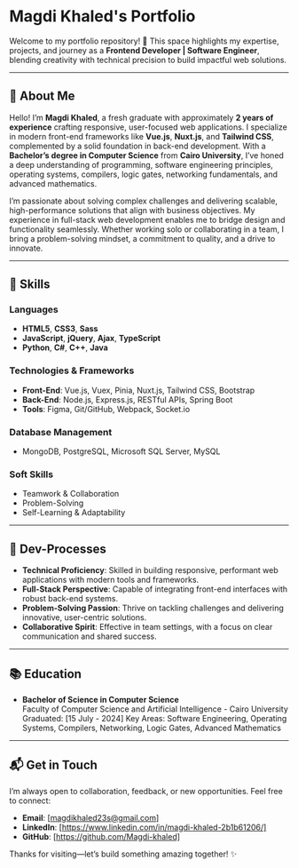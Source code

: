 # Magdi Khaled's Portfolio

Welcome to my portfolio repository! 🚀 This space highlights my expertise, projects, and journey as a **Frontend Developer | Software Engineer**, blending creativity with technical precision to build impactful web solutions.

---

## 📌 About Me

Hello! I’m **Magdi Khaled**, a fresh graduate with approximately **2 years of experience** crafting responsive, user-focused web applications. I specialize in modern front-end frameworks like **Vue.js**, **Nuxt.js**, and **Tailwind CSS**, complemented by a solid foundation in back-end development. With a **Bachelor’s degree in Computer Science** from **Cairo University**, I’ve honed a deep understanding of programming, software engineering principles, operating systems, compilers, logic gates, networking fundamentals, and advanced mathematics.

I’m passionate about solving complex challenges and delivering scalable, high-performance solutions that align with business objectives. My experience in full-stack web development enables me to bridge design and functionality seamlessly. Whether working solo or collaborating in a team, I bring a problem-solving mindset, a commitment to quality, and a drive to innovate.

---

## 🎯 Skills

### Languages
- **HTML5**, **CSS3**, **Sass**
- **JavaScript**, **jQuery**, **Ajax**, **TypeScript**
- **Python**, **C#**, **C++**, **Java**

### Technologies & Frameworks
- **Front-End**: Vue.js, Vuex, Pinia, Nuxt.js, Tailwind CSS, Bootstrap
- **Back-End**: Node.js, Express.js, RESTful APIs, Spring Boot
- **Tools**: Figma, Git/GitHub, Webpack, Socket.io

### Database Management
- MongoDB, PostgreSQL, Microsoft SQL Server, MySQL

### Soft Skills
- Teamwork & Collaboration
- Problem-Solving
- Self-Learning & Adaptability

---

## 🌟 Dev-Processes
- **Technical Proficiency**: Skilled in building responsive, performant web applications with modern tools and frameworks.
- **Full-Stack Perspective**: Capable of integrating front-end interfaces with robust back-end systems.
- **Problem-Solving Passion**: Thrive on tackling challenges and delivering innovative, user-centric solutions.
- **Collaborative Spirit**: Effective in team settings, with a focus on clear communication and shared success.

---

## 📚 Education
- **Bachelor of Science in Computer Science**  
  Faculty of Computer Science and Artificial Intelligence - Cairo University 
  Graduated: [15 July - 2024]
  Key Areas: Software Engineering, Operating Systems, Compilers, Networking, Logic Gates, Advanced Mathematics

---

## 📬 Get in Touch
I’m always open to collaboration, feedback, or new opportunities. Feel free to connect:
- **Email**: [magdikhaled23s@gmail.com]  
- **LinkedIn**: [https://www.linkedin.com/in/magdi-khaled-2b1b61206/]  
- **GitHub**: [https://github.com/Magdi-khaled]  

Thanks for visiting—let’s build something amazing together! ✨
